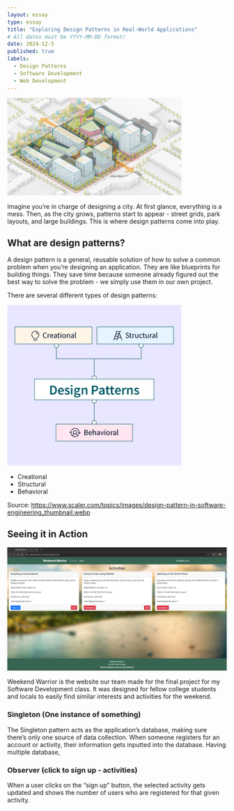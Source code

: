```yaml
---
layout: essay
type: essay
title: "Exploring Design Patterns in Real-World Applications"
# All dates must be YYYY-MM-DD format!
date: 2024-12-5
published: true
labels:
  - Design Patterns
  - Software Development
  - Web Development
---
```


<img width = "400px" class="rounded float-start pe-4" src="../img/citydesign.png">

Imagine you’re in charge of designing a city. At first glance, everything is a mess. Then, as the city grows, patterns start to appear - street grids, park layouts, and large buildings. This is where design patterns come into play.

## What are design patterns?

A design pattern is a general, reusable solution of how to solve a common problem when you’re designing an application. They are like blueprints for building things. They save time because someone already figured out the best way to solve the problem - we simply use them in our own project.


There are several different types of design patterns:

<img width="400px" class="rounded fixed pe-4" src="../img/designpatterns.png">

- Creational
- Structural
- Behavioral

Source: https://www.scaler.com/topics/images/design-pattern-in-software-engineering_thumbnail.webp

## Seeing it in Action

<img class="rounded float-start pe-4" src="../img/activities.png">

Weekend Warrior is the website our team made for the final project for my Software Development class. It was designed for fellow college students and locals to easily find similar interests and activities for the weekend. 

### Singleton (One instance of something)
The Singleton pattern acts as the application’s database, making sure there’s only one source of data collection. When someone registers for an account or activity, their information gets inputted into the database. Having multiple database, 

### Observer (click to sign up - activities)
When a user clicks on the “sign up” button, the selected activity gets updated and shows the number of users who are registered for that given activity.

